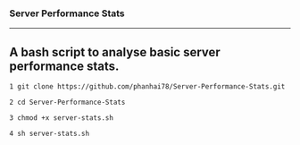 ### Server Performance Stats
---
A bash script to analyse basic server performance stats.
---
```
1 git clone https://github.com/phanhai78/Server-Performance-Stats.git

2 cd Server-Performance-Stats

3 chmod +x server-stats.sh

4 sh server-stats.sh

